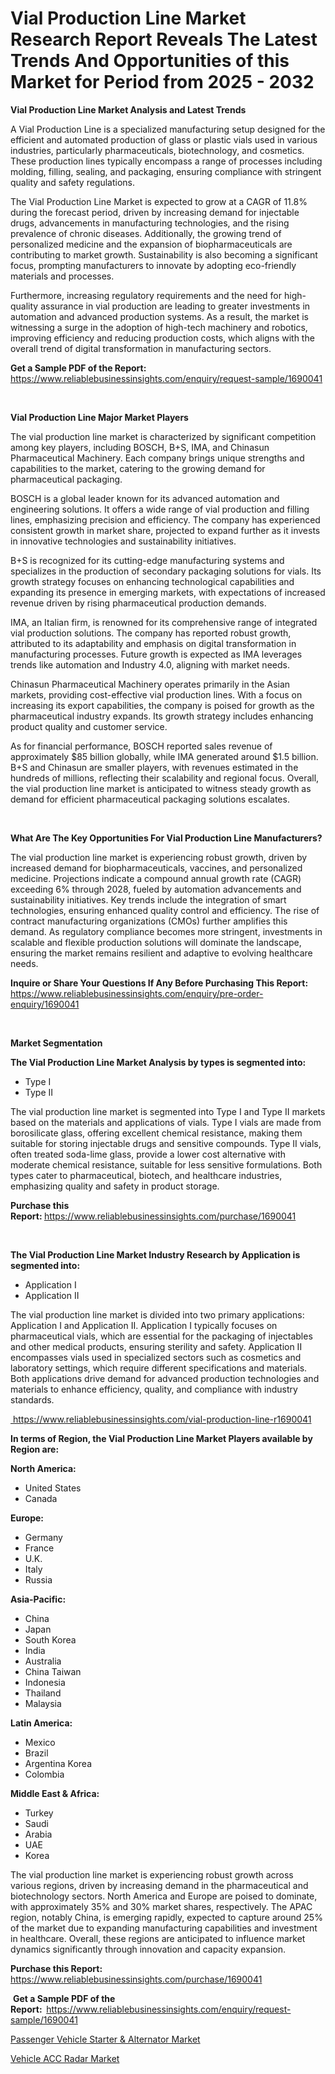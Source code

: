 <p><h1>Vial Production Line Market Research Report Reveals The Latest Trends And Opportunities of this Market for Period from 2025 - 2032</h1></p><p><strong>Vial Production Line Market Analysis and Latest Trends</strong></p>
<p><p>A Vial Production Line is a specialized manufacturing setup designed for the efficient and automated production of glass or plastic vials used in various industries, particularly pharmaceuticals, biotechnology, and cosmetics. These production lines typically encompass a range of processes including molding, filling, sealing, and packaging, ensuring compliance with stringent quality and safety regulations.</p><p>The Vial Production Line Market is expected to grow at a CAGR of 11.8% during the forecast period, driven by increasing demand for injectable drugs, advancements in manufacturing technologies, and the rising prevalence of chronic diseases. Additionally, the growing trend of personalized medicine and the expansion of biopharmaceuticals are contributing to market growth. Sustainability is also becoming a significant focus, prompting manufacturers to innovate by adopting eco-friendly materials and processes.</p><p>Furthermore, increasing regulatory requirements and the need for high-quality assurance in vial production are leading to greater investments in automation and advanced production systems. As a result, the market is witnessing a surge in the adoption of high-tech machinery and robotics, improving efficiency and reducing production costs, which aligns with the overall trend of digital transformation in manufacturing sectors.</p></p>
<p><strong>Get a Sample PDF of the Report:&nbsp;</strong> <a href="https://www.reliablebusinessinsights.com/enquiry/request-sample/1690041?utm_campaign=60&utm_medium=2&utm_source=Github&utm_content=ia&utm_term=07012025&utm_id=vial-production-line">https://www.reliablebusinessinsights.com/enquiry/request-sample/1690041</a></p>
<p>&nbsp;</p>
<p><strong>Vial Production Line Major Market Players</strong></p>
<p><p>The vial production line market is characterized by significant competition among key players, including BOSCH, B+S, IMA, and Chinasun Pharmaceutical Machinery. Each company brings unique strengths and capabilities to the market, catering to the growing demand for pharmaceutical packaging.</p><p>BOSCH is a global leader known for its advanced automation and engineering solutions. It offers a wide range of vial production and filling lines, emphasizing precision and efficiency. The company has experienced consistent growth in market share, projected to expand further as it invests in innovative technologies and sustainability initiatives.</p><p>B+S is recognized for its cutting-edge manufacturing systems and specializes in the production of secondary packaging solutions for vials. Its growth strategy focuses on enhancing technological capabilities and expanding its presence in emerging markets, with expectations of increased revenue driven by rising pharmaceutical production demands.</p><p>IMA, an Italian firm, is renowned for its comprehensive range of integrated vial production solutions. The company has reported robust growth, attributed to its adaptability and emphasis on digital transformation in manufacturing processes. Future growth is expected as IMA leverages trends like automation and Industry 4.0, aligning with market needs.</p><p>Chinasun Pharmaceutical Machinery operates primarily in the Asian markets, providing cost-effective vial production lines. With a focus on increasing its export capabilities, the company is poised for growth as the pharmaceutical industry expands. Its growth strategy includes enhancing product quality and customer service.</p><p>As for financial performance, BOSCH reported sales revenue of approximately $85 billion globally, while IMA generated around $1.5 billion. B+S and Chinasun are smaller players, with revenues estimated in the hundreds of millions, reflecting their scalability and regional focus. Overall, the vial production line market is anticipated to witness steady growth as demand for efficient pharmaceutical packaging solutions escalates.</p></p>
<p>&nbsp;</p>
<p><strong>What Are The Key Opportunities For Vial Production Line Manufacturers?</strong></p>
<p><p>The vial production line market is experiencing robust growth, driven by increased demand for biopharmaceuticals, vaccines, and personalized medicine. Projections indicate a compound annual growth rate (CAGR) exceeding 6% through 2028, fueled by automation advancements and sustainability initiatives. Key trends include the integration of smart technologies, ensuring enhanced quality control and efficiency. The rise of contract manufacturing organizations (CMOs) further amplifies this demand. As regulatory compliance becomes more stringent, investments in scalable and flexible production solutions will dominate the landscape, ensuring the market remains resilient and adaptive to evolving healthcare needs.</p></p>
<p><strong>Inquire or Share Your Questions If Any Before Purchasing This Report:</strong> <a href="https://www.reliablebusinessinsights.com/enquiry/pre-order-enquiry/1690041?utm_campaign=60&utm_medium=2&utm_source=Github&utm_content=ia&utm_term=07012025&utm_id=vial-production-line">https://www.reliablebusinessinsights.com/enquiry/pre-order-enquiry/1690041</a></p>
<p>&nbsp;</p>
<p><strong>Market Segmentation</strong></p>
<p><strong>The Vial Production Line Market Analysis by types is segmented into:</strong></p>
<p><ul><li>Type I</li><li>Type II</li></ul></p>
<p><p>The vial production line market is segmented into Type I and Type II markets based on the materials and applications of vials. Type I vials are made from borosilicate glass, offering excellent chemical resistance, making them suitable for storing injectable drugs and sensitive compounds. Type II vials, often treated soda-lime glass, provide a lower cost alternative with moderate chemical resistance, suitable for less sensitive formulations. Both types cater to pharmaceutical, biotech, and healthcare industries, emphasizing quality and safety in product storage.</p></p>
<p><strong>Purchase this Report:&nbsp;</strong><a href="https://www.reliablebusinessinsights.com/purchase/1690041?utm_campaign=60&utm_medium=2&utm_source=Github&utm_content=ia&utm_term=07012025&utm_id=vial-production-line">https://www.reliablebusinessinsights.com/purchase/1690041</a></p>
<p>&nbsp;</p>
<p><strong>The Vial Production Line Market Industry Research by Application is segmented into:</strong></p>
<p><ul><li>Application I</li><li>Application II</li></ul></p>
<p><p>The vial production line market is divided into two primary applications: Application I and Application II. Application I typically focuses on pharmaceutical vials, which are essential for the packaging of injectables and other medical products, ensuring sterility and safety. Application II encompasses vials used in specialized sectors such as cosmetics and laboratory settings, which require different specifications and materials. Both applications drive demand for advanced production technologies and materials to enhance efficiency, quality, and compliance with industry standards.</p></p>
<p><a href="https://www.reliablebusinessinsights.com/vial-production-line-r1690041?utm_campaign=60&utm_medium=2&utm_source=Github&utm_content=ia&utm_term=07012025&utm_id=vial-production-line">&nbsp;https://www.reliablebusinessinsights.com/vial-production-line-r1690041</a></p>
<p><strong>In terms of Region, the Vial Production Line Market Players available by Region are:</strong></p>
<p>
    <p> <strong> North America: </strong>
        <ul>
            <li>United States</li>
            <li>Canada</li>
        </ul>
        </p> 
    <p> <strong> Europe: </strong>
        <ul>
            <li>Germany</li>
            <li>France</li>
            <li>U.K.</li>
            <li>Italy</li>
            <li>Russia</li>
        </ul>
        </p> 
    <p> <strong> Asia-Pacific: </strong>
        <ul>
            <li>China</li>
            <li>Japan</li>
            <li>South Korea</li>
            <li>India</li>
            <li>Australia</li>
            <li>China Taiwan</li>
            <li>Indonesia</li>
            <li>Thailand</li>
            <li>Malaysia</li>
        </ul>
        </p> 
    <p> <strong> Latin America: </strong>
        <ul>
            <li>Mexico</li>
            <li>Brazil</li>
            <li>Argentina Korea</li>
            <li>Colombia</li>
        </ul>
        </p> 
    <p> <strong> Middle East & Africa: </strong>
        <ul>
            <li>Turkey</li>
            <li>Saudi</li>
            <li>Arabia</li>
            <li>UAE</li>
            <li>Korea</li>
        </ul>
    </p>
    </p>
<p><p>The vial production line market is experiencing robust growth across various regions, driven by increasing demand in the pharmaceutical and biotechnology sectors. North America and Europe are poised to dominate, with approximately 35% and 30% market shares, respectively. The APAC region, notably China, is emerging rapidly, expected to capture around 25% of the market due to expanding manufacturing capabilities and investment in healthcare. Overall, these regions are anticipated to influence market dynamics significantly through innovation and capacity expansion.</p></p>
<p><strong>Purchase this Report: </strong><a href="https://www.reliablebusinessinsights.com/purchase/1690041?utm_campaign=60&utm_medium=2&utm_source=Github&utm_content=ia&utm_term=07012025&utm_id=vial-production-line">https://www.reliablebusinessinsights.com/purchase/1690041</a></p>
<p>&nbsp;<strong>Get a Sample PDF of the Report:&nbsp;&nbsp;</strong><a href="https://www.reliablebusinessinsights.com/enquiry/request-sample/1690041?utm_campaign=60&utm_medium=2&utm_source=Github&utm_content=ia&utm_term=07012025&utm_id=vial-production-line">https://www.reliablebusinessinsights.com/enquiry/request-sample/1690041</a></p>
<p><strong></strong></p>
<p><p><a href="https://github.com/bolalfredia7777/Market-Research-Report-List-1/blob/main/passenger-vehicle-starter-alternator-market.md?utm_campaign=60&utm_medium=2&utm_source=Github&utm_content=ia&utm_term=07012025&utm_id=vial-production-line">Passenger Vehicle Starter & Alternator Market</a></p><p><a href="https://github.com/ccreola81/Market-Research-Report-List-1/blob/main/vehicle-acc-radar-market.md?utm_campaign=60&utm_medium=2&utm_source=Github&utm_content=ia&utm_term=07012025&utm_id=vial-production-line">Vehicle ACC Radar Market</a></p></p>